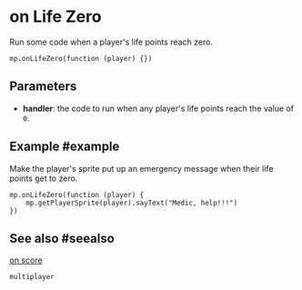 # on Life Zero

Run some code when a player's life points reach zero.

```sig
mp.onLifeZero(function (player) {})
```

## Parameters

* **handler**: the code to run when any player's life points reach the value of `0`.

## Example #example

Make the player's sprite put up an emergency message when their life points get to zero.

```blocks
mp.onLifeZero(function (player) {
    mp.getPlayerSprite(player).sayText("Medic, help!!!")
})
```
## See also #seealso

[on score](/reference/multiplayer/on-score)

```package
multiplayer
```

